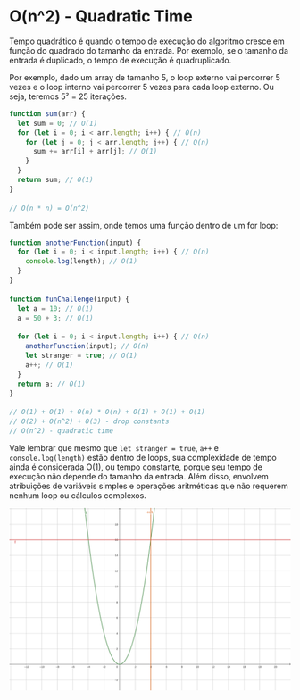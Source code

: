 # O(n^2) - Quadratic Time

Tempo quadrático é quando o tempo de execução do algoritmo cresce em função do quadrado do tamanho da entrada. Por exemplo, se o tamanho da entrada é duplicado, o tempo de execução é quadruplicado.

Por exemplo, dado um array de tamanho 5, o loop externo vai percorrer 5 vezes e o loop interno vai percorrer 5 vezes para cada loop externo. Ou seja, teremos 5² = 25 iterações.

```js
function sum(arr) {
  let sum = 0; // O(1)
  for (let i = 0; i < arr.length; i++) { // O(n)
    for (let j = 0; j < arr.length; j++) { // O(n)
      sum += arr[i] + arr[j]; // O(1)
    }
  }
  return sum; // O(1)
}

// O(n * n) = O(n^2)
```

Também pode ser assim, onde temos uma função dentro de um for loop:

```js
function anotherFunction(input) {
  for (let i = 0; i < input.length; i++) { // O(n)
    console.log(length); // O(1)
  }
}

function funChallenge(input) {
  let a = 10; // O(1)
  a = 50 + 3; // O(1)

  for (let i = 0; i < input.length; i++) { // O(n)
    anotherFunction(input); // O(n)
    let stranger = true; // O(1)
    a++; // O(1)
  }
  return a; // O(1)
}

// O(1) + O(1) + O(n) * O(n) + O(1) + O(1) + O(1)
// O(2) + O(n^2) + O(3) - drop constants
// O(n^2) - quadratic time
```

Vale lembrar que mesmo que `let stranger = true`, `a++` e `console.log(length)` estão dentro de loops, sua complexidade de tempo ainda é considerada O(1), ou tempo constante, porque seu tempo de execução não depende do tamanho da entrada. Além disso, envolvem atribuições de variáveis simples e operações aritméticas que não requerem nenhum loop ou cálculos complexos.

![quadratic time](./assets/quadratic.png)